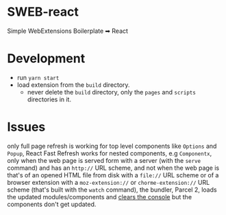 # SWEB-react
Simple WebExtensions Boilerplate ➡ React

# Development
- run `yarn start`
- load extension from the `build` directory.
  - never delete the `build` directory, only the `pages` and `scripts` directories in it.

# Issues
only full page refresh is working for top level components like `Options` and `Popup`,
React Fast Refresh works for nested components, e.g `Componentx`,
only when the web page is served form with a server (with the `serve` command)
and has an `http://` URL scheme, and not when the web page is that's of an opened 
HTML file from disk with a `file://` URL scheme or of a browser extension with a 
`moz-extension://` or `chorme-extension://` URL scheme (that's built with the `watch` command),
the bundler, Parcel 2, loads the updated modules/components and [clears the console](https://github.com/wis/parcel/blob/bb8ae0a5d81d8fd31ba8a677a7e69fda2c65ab06/packages/runtimes/hmr/src/loaders/hmr-runtime.js#L60) but the components don't get updated.